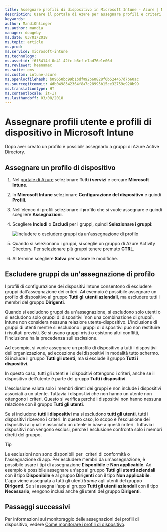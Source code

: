 ```yaml
---
title: Assegnare profili di dispositivo in Microsoft Intune - Azure | Microsoft Docs
description: Usare il portale di Azure per assegnare profili e criteri di dispositivo a utenti e dispositivi e per escludere gruppi da un'assegnazione di profilo in Microsoft Intune
keywords: 
author: MandiOhlinger
ms.author: mandia
manager: dougeby
ms.date: 03/01/2018
ms.topic: article
ms.prod: 
ms.service: microsoft-intune
ms.technology: 
ms.assetid: f6f5414d-0e41-42fc-b6cf-e7ad76e1e06d
ms.reviewer: heenamac
ms.suite: ems
ms.custom: intune-azure
ms.openlocfilehash: b09650bc99b1bdf892b60828f0b524467d7b60ac
ms.sourcegitcommit: 4db0498342364f8a7c28995b15ce32759e920b99
ms.translationtype: HT
ms.contentlocale: it-IT
ms.lasthandoff: 03/08/2018
---
```

# <a name="assign-user-and-device-profiles-in-microsoft-intune"></a>Assegnare profili utente e profili di dispositivo in Microsoft Intune

Dopo aver creato un profilo è possibile assegnarlo a gruppi di Azure Active Directory.

## <a name="assign-a-device-profile"></a>Assegnare un profilo di dispositivo

1. Nel [portale di Azure](https://portal.azure.com) selezionare **Tutti i servizi** e cercare **Microsoft Intune**.
2. In **Microsoft Intune** selezionare **Configurazione del dispositivo** e quindi **Profili**.
3. Nell'elenco di profili selezionare il profilo che si vuole assegnare e quindi scegliere **Assegnazioni**.
4. Scegliere **Includi** o **Escludi** per i gruppi, quindi **Selezionare i gruppi**:  

    ![Includere o escludere gruppi da un'assegnazione di profilo](./media/group-include-exclude.png)

5. Quando si selezionano i gruppi, si sceglie un gruppo di Azure Activity Directory. Per selezionare più gruppi tenere premuto **CTRL**.
6. Al termine scegliere **Salva** per salvare le modifiche.

## <a name="exclude-groups-from-a-profile-assignment"></a>Escludere gruppi da un'assegnazione di profilo

I profili di configurazione dei dispositivi Intune consentono di escludere gruppi dall'assegnazione dei criteri. Ad esempio è possibile assegnare un profilo di dispositivo al gruppo **Tutti gli utenti aziendali**, ma escludere tutti i membri del gruppo **Dirigenti**.

Quando si escludono gruppi da un'assegnazione, si escludono solo utenti o si escludono solo gruppi di dispositivi (non una combinazione di gruppi), Intune non considera nessuna relazione utente-dispositivo. L'inclusione di gruppi di utenti mentre si escludono i gruppi di dispositivi può non restituire i risultati previsti. Se si usano gruppi misti o esistono altri conflitti, l'inclusione ha la precedenza sull'esclusione.

Ad esempio, si vuole assegnare un profilo di dispositivo a tutti i dispositivi dell'organizzazione, ad eccezione dei dispositivi in modalità tutto schermo. Si include il gruppo **Tutti gli utenti**, ma si esclude il gruppo **Tutti i dispositivi**.

In questo caso, tutti gli utenti e i dispositivi ottengono i criteri, anche se il dispositivo dell'utente è parte del gruppo **Tutti i dispositivi**.

L'esclusione valuta solo i membri diretti dei gruppi e non include i dispositivi associati a un utente. Tuttavia i dispositivi che non hanno un utente non ottengono i criteri. Questo si verifica perché i dispositivi non hanno nessuna relazione con il gruppo **Tutti gli utenti**.

Se si includono **tutti i dispositivi** ma si escludono **tutti gli utenti**, tutti i dispositivi ricevono i criteri. In questo caso, lo scopo è l'esclusione dei dispositivi ai quali è associato un utente in base a questi criteri. Tuttavia i dispositivi non vengono esclusi, perché l'esclusione confronta solo i membri diretti del gruppo.

>[!TIP]
>Le esclusioni non sono disponibili per i criteri di conformità o l'assegnazione di app. Per escludere membri da un'assegnazione, è possibile usare i tipi di assegnazione **Disponibile** e **Non applicabile**. Ad esempio è possibile assegnare un'app al gruppo **Tutti gli utenti aziendali** con il tipo **Disponibile** e al gruppo **Dirigenti** con il tipo **Non applicabile**. L'app viene assegnata a tutti gli utenti *tranne* agli utenti del gruppo **Dirigenti**. Se si assegna l'app al gruppo **Tutti gli utenti aziendali** con il tipo **Necessario**, vengono inclusi anche gli utenti del gruppo **Dirigenti**.

## <a name="next-steps"></a>Passaggi successivi
Per informazioni sul monitoraggio delle assegnazioni dei profili di dispositivo, vedere [Come monitorare i profili di dispositivo](device-profile-monitor.md).
